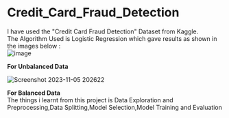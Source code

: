 # Credit_Card_Fraud_Detection
I have used the "Credit Card Fraud Detection" Dataset from Kaggle.
<br>
The Algorithm Used is Logistic Regression which gave results as shown in the images below : 
<br>
![image](https://github.com/AMR9871/Credit_Card_Fraud_Detection/assets/113165027/4defa3ee-58ef-42a9-a141-2b38a2efaa54)

**For Unbalanced Data**



![Screenshot 2023-11-05 202622](https://github.com/AMR9871/Credit_Card_Fraud_Detection/assets/113165027/c39095a2-c3aa-4d1d-8e49-0d1dde354514)

**For Balanced Data**
<br>
The things i learnt from this project is Data Exploration and Preprocessing,Data Splitting,Model Selection,Model Training and Evaluation 
